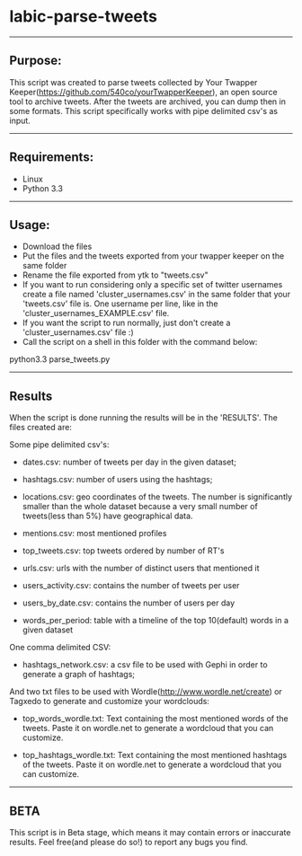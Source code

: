 labic-parse-tweets
==================

------------------
Purpose:
------------------
This script was created to parse tweets collected by Your Twapper Keeper(https://github.com/540co/yourTwapperKeeper), an open source tool to archive tweets.
After the tweets are archived, you can dump then in some formats. This script specifically works with pipe delimited csv's as input.

------------------
Requirements:
------------------
* Linux
* Python 3.3

------------------
Usage:
------------------
* Download the files
* Put the files and the tweets exported from your twapper keeper on the same folder
* Rename the file exported from ytk to "tweets.csv"
* If you want to run considering only a specific set of twitter usernames create a file named 'cluster_usernames.csv' in the same folder that your 'tweets.csv' file is. One username per line, like in the 'cluster_usernames_EXAMPLE.csv' file.
* If you want the script to run normally, just don't create a 'cluster_usernames.csv' file :)
* Call the script on a shell in this folder with the command below:

python3.3 parse_tweets.py

------------------
Results
------------------
When the script is done running the results will be in the 'RESULTS'. The files created are:

Some pipe delimited csv's:

* dates.csv:		number of tweets per day in the given dataset;

* hashtags.csv: 	number of users using the hashtags;

* locations.csv: 	geo coordinates of the tweets. The number is significantly smaller than the whole dataset because a very small number of tweets(less than 5%) have geographical data.

* mentions.csv: most mentioned profiles

* top_tweets.csv: top tweets ordered by number of RT's

* urls.csv: urls with the number of distinct users that mentioned it

* users_activity.csv: contains the number of tweets per user

* users_by_date.csv: contains the number of users per day

* words_per_period: table with a timeline of the top 10(default) words in a given dataset

One comma delimited CSV:

* hashtags_network.csv: 	a csv file to be used with Gephi in order to generate a graph of hashtags;

And two txt files to be used with Wordle(http://www.wordle.net/create) or Tagxedo to generate and customize your wordclouds:

* top_words_wordle.txt: Text containing the most mentioned words of the tweets. Paste it on wordle.net to generate a wordcloud that you can customize.

* top_hashtags_wordle.txt: Text containing the most mentioned hashtags of the tweets. Paste it on wordle.net to generate a wordcloud that you can customize.


------------------
BETA
------------------
This script is in Beta stage, which means it may contain errors or inaccurate results. Feel free(and please do so!) to report any bugs you find. 

